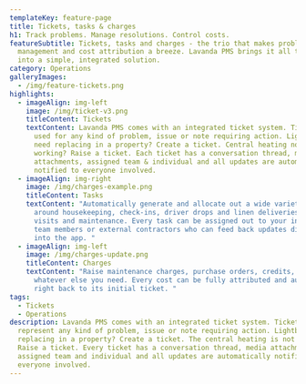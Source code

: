 ```yaml
---
templateKey: feature-page
title: Tickets, tasks & charges
h1: Track problems. Manage resolutions. Control costs.
featureSubtitle: Tickets, tasks and charges - the trio that makes problem
  management and cost attribution a breeze. Lavanda PMS brings it all together
  into a simple, integrated solution.
category: Operations
galleryImages:
  - /img/feature-tickets.png
highlights:
  - imageAlign: img-left
    image: /img/ticket-v3.png
    titleContent: Tickets
    textContent: Lavanda PMS comes with an integrated ticket system. Tickets can be
      used for any kind of problem, issue or note requiring action. Lightbulbs
      need replacing in a property? Create a ticket. Central heating not
      working? Raise a ticket. Each ticket has a conversation thread, media
      attachments, assigned team & individual and all updates are automatically
      notified to everyone involved.
  - imageAlign: img-right
    image: /img/charges-example.png
    titleContent: Tasks
    textContent: "Automatically generate and allocate out a wide variety of tasks
      around housekeeping, check-ins, driver drops and linen deliveries, runner
      visits and maintenance. Every task can be assigned out to your internal
      team members or external contractors who can feed back updates directly
      into the app. "
  - imageAlign: img-left
    image: /img/charges-update.png
    titleContent: Charges
    textContent: "Raise maintenance charges, purchase orders, credits, refunds and
      whatever else you need. Every cost can be fully attributed and auditable
      right back to its initial ticket. "
tags:
  - Tickets
  - Operations
description: Lavanda PMS comes with an integrated ticket system. Tickets can be
  represent any kind of problem, issue or note requiring action. Lightbulbs need
  replacing in a property? Create a ticket. The central heating is not working?
  Raise a ticket. Every ticket has a conversation thread, media attachments,
  assigned team and individual and all updates are automatically notified to
  everyone involved.
---
```

